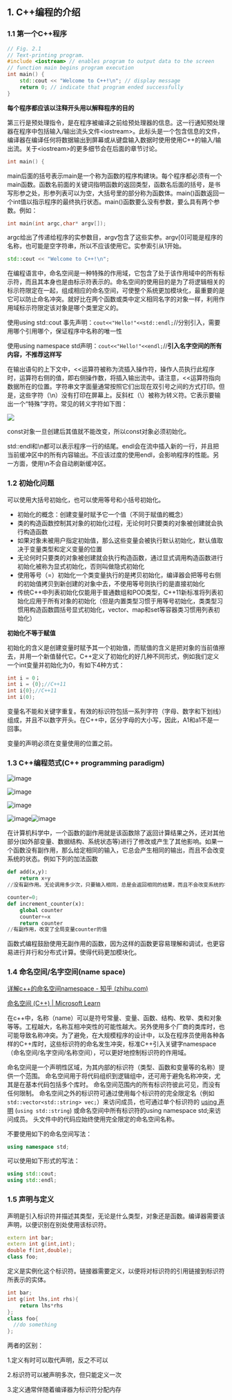 ## 1. C++编程的介绍

### 1.1  第一个C++程序

```c++
// Fig. 2.1
// Text-printing program.
#include <iostream> // enables program to output data to the screen
// function main begins program execution
int main() {
    std::cout << "Welcome to C++!\n"; // display message
    return 0; // indicate that program ended successfully
} 
```

**每个程序都应该以注释开头用以解释程序的目的**

第三行是预处理指令，是在程序被编译之前给预处理器的信息。这一行通知预处理器在程序中包括输入/输出流头文件\<iostream>。此标头是一个包含信息的文件，编译器在编译任何将数据输出到屏幕或从键盘输入数据时使用使用C++的输入/输出流。关于\<iostream>的更多细节会在后面的章节讨论。

```c++
int main() {
```

​	main后面的括号表示main是一个称为函数的程序构建块。每个程序都必须有一个main函数。函数名前面的关键词指明函数的返回类型，函数名后面的括号，是书写形参之处，形参列表可以为空，大括号里的部分称为函数体。main()函数返回一个int值以指示程序的最终执行状态。main()函数要么没有参数，要么具有两个参数。例如：

```cpp
int main(int argc,char* argv[]);
```

argc给出了传递给程序的实参数目，argv包含了这些实参。argv[0]可能是程序的名称，也可能是空字符串，所以不应该使用它。实参索引从1开始。

```c++
std::cout << "Welcome to C++!\n";
```

在编程语言中，命名空间是一种特殊的作用域，它包含了处于该作用域中的所有标示符，而且其本身也是由标示符表示的。命名空间的使用目的是为了将逻辑相关的标示符限定在一起，组成相应的命名空间，可使整个系统更加模块化，最重要的是它可以防止命名冲突。就好比在两个函数或类中定义相同名字的对象一样，利用作用域标示符限定该对象是哪个类里定义的。

使用using std::cout 事先声明：`cout<<"Hello!"<<std::endl;`//分别引入，需要用哪个引用哪个，保证程序中名称的唯一性

使用using namespace std声明：`cout<<"Hello!"<<endl;`//**引入名字空间的所有内容，不推荐这样写**

在输出语句的上下文中，<<运算符被称为流插入操作符，操作人员执行此程序时，运算符右侧的值，即右侧操作数，将插入输出流中。请注意，<<运算符指向数据所在的位置。字符串文字面量通常按照它们出现在双引号之间的方式打印。但是，这些字符（\n）没有打印在屏幕上。反斜杠（\）被称为转义符。它表示要输出一个“特殊”字符。常见的转义字符如下图：

<div>
<img src="C:\Users\22364\AppData\Roaming\Typora\typora-user-images\image-20230903202207026.png"  />
</div>

const对象一旦创建后其值就不能改变，所以const对象必须初始化。

std::endl和\n都可以表示程序一行的结尾。endl会在流中插入新的一行，并且把当前缓冲区中的所有内容输出。不应该过度的使用endl，会影响程序的性能。另一方面，使用\n不会自动刷新缓冲区。



### 1.2 初始化问题

可以使用大括号初始化，也可以使用等号和小括号初始化。

- 初始化的概念：创建变量时赋予它一个值（不同于赋值的概念）
- 类的构造函数控制其对象的初始化过程，无论何时只要类的对象被创建就会执行构造函数
- 如果对象未被用户指定初始值，那么这些变量会被执行默认初始化，默认值取决于变量类型和定义变量的位置
- 无论何时只要类的对象被创建就会执行构造函数，通过显式调用构造函数进行初始化被称为显式初始化，否则叫做隐式初始化
- 使用等号（=）初始化一个类变量执行的是拷贝初始化，编译器会把等号右侧的初始值拷贝到新创建的对象中去，不使用等号则执行的是直接初始化
- 传统C++中列表初始化仅能用于普通数组和POD类型，C++11新标准将列表初始化应用于所有对象的初始化（但是内置类型习惯于用等号初始化，类类型习惯用构造函数圆括号显式初始化，vector、map和set等容器类习惯用列表初始化）

**初始化不等于赋值**

初始化的含义是创建变量时赋予其一个初始值，而赋值的含义是把对象的当前值擦去，并用一个新值替代它。C++定义了初始化的好几种不同形式，例如我们定义一个int变量并初始化为0，有如下4种方式：

```c++
int i = 0；
int i = {0};//C++11
int i{0};//C++11
int i(0);
```

变量名不能和关键字重复。有效的标识符包括一系列字符（字母、数字和下划线）组成，并且不以数字开头。在C++中，区分字母的大小写，因此，A1和a1不是一回事。

变量的声明必须在变量使用的位置之前。

### 1.3  C++编程范式(C++ programming paradigm)

![image](D:/AAAYYYYLLLL/YL/C_CppMarkdown/1.C++基础/assets/image-20231120130924-l6dwb3i.png)

![image](D:/AAAYYYYLLLL/YL/C_CppMarkdown/1.C++基础/assets/image-20231120130950-j9xwx7a.png)​

![image](D:/AAAYYYYLLLL/YL/C_CppMarkdown/1.C++基础/assets/image-20231120131018-hducmu3.png)

![image](D:/AAAYYYYLLLL/YL/C_CppMarkdown/1.C++基础/assets/image-20231120131538-qw4vjo6.png)​​​​​![image](D:/AAAYYYYLLLL/YL/C_CppMarkdown/1.C++基础/assets/image-20231120131039-ygbrdzr.png)

在计算机科学中，一个函数的副作用就是该函数除了返回计算结果之外，还对其他部分(如外部变量、数据结构、系统状态等)进行了修改或产生了其他影响。如果一个函数没有副作用，那么给定相同的输入，它总会产生相同的输出，而且不会改变系统的状态。例如下列的加法函数

```python
def add(x,y):
	return x+y
//没有副作用。无论调用多少次，只要输入相同，总是会返回相同的结果，而且不会改变系统的状态。
```

```python
counter=0;
def increment_counter(x):
	global counter
	counter+=x
	return counter
//有副作用，改变了全局变量counter的值
```

​    函数式编程鼓励使用无副作用的函数，因为这样的函数更容易理解和调试，也更容易进行并行和分布式计算。使得代码更加模块化。

### 1.4 命名空间/名字空间(name space)

[详解c++的命名空间namespace - 知乎 (zhihu.com)](https://zhuanlan.zhihu.com/p/126481010)

[命名空间 (C++) | Microsoft Learn](https://learn.microsoft.com/zh-cn/cpp/cpp/namespaces-cpp?view=msvc-170)

在c++中，名称（name）可以是符号常量、变量、函数、结构、枚举、类和对象等等。工程越大，名称互相冲突性的可能性越大。另外使用多个厂商的类库时，也可能导致名称冲突。为了避免，在大规模程序的设计中，以及在程序员使用各种各样的C++库时，这些标识符的命名发生冲突，标准C++引入关键字namespace（命名空间/名字空间/名称空间），可以更好地控制标识符的作用域。

命名空间是一个声明性区域，为其内部的标识符（类型、函数和变量等的名称）提供一个范围。 命名空间用于将代码组织到逻辑组中，还可用于避免名称冲突，尤其是在基本代码包括多个库时。 命名空间范围内的所有标识符彼此可见，而没有任何限制。 命名空间之外的标识符可通过使用每个标识符的完全限定名（例如 `std::vector<std::string> vec;`）来访问成员，也可通过单个标识符的 [using 声明](https://learn.microsoft.com/zh-cn/cpp/cpp/using-declaration?view=msvc-170) (`using std::string`) 或命名空间中所有标识符的using namespace std;来访问成员。 头文件中的代码应始终使用完全限定的命名空间名称。

不要使用如下的命名空间写法：

```cpp
using namespace std;
```

可以使用如下形式的写法：

```cpp
using std::cout;
using std::endl;
```

### 1.5 声明与定义

声明是引入标识符并描述其类型，无论是什么类型，对象还是函数。编译器需要该声明，以便识别在别处使用该标识符。

```cpp
extern int bar;
extern int g(int,int);
double f(int,double);
class foo;
```

定义是实例化这个标识符。链接器需要定义，以便将对标识符的引用链接到标识符所表示的实体。

```cpp
int bar;
int g(int lhs,int rhs){
    return lhs*rhs
};
class foo{
  //do something  
};
```

两者的区别：

1.定义有时可以取代声明，反之不可以

2.标识符可以被声明多次，但只能定义一次

3.定义通常伴随着编译器为标识符分配内存

